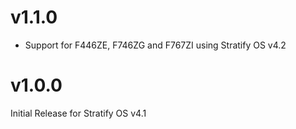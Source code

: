 # v1.1.0

- Support for F446ZE, F746ZG and F767ZI using Stratify OS v4.2

# v1.0.0

Initial Release for Stratify OS v4.1

